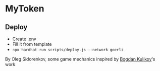 # MyToken

## Deploy
- Create .env
- Fill it from template
- `npx hardhat run scripts/deploy.js --network goerli`

By Oleg Sidorenkov, some game mechanics inspired by [Bogdan Kulikov](https://github.com/brem-hub)'s work

